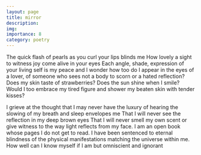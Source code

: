 ```yaml
---
layout: page
title: mirror
description: 
img:
importance: 8
category: poetry
---
```


The quick flash of pearls
as you curl your lips
blinds me
How lovely a sight
to witness joy
come alive in your eyes
Each angle, shade, expression
of your living self
is my peace
and I wonder
how too do I appear
in the eyes of a lover,
of someone who sees not a body to scorn
or a hated reflection?
Does my skin taste of strawberries?
Does the sun shine when I smile?
Would I too embrace my tired figure
and shower my beaten skin
with tender kisses?

I grieve at the thought
that I may never have the luxury
of hearing the slowing of my breath
and sleep envelopes me
That I will never see
the reflection in
my deep brown eyes
That I will never smell
my own scent
or give witness to the way
light reflects from my face.
I am an open book
whose pages
I do not get to read.
I have been sentenced
to eternal blindness
of the physical manifestations
matching the universe within me.
How well can I know myself
if I am but
omniscient and ignorant